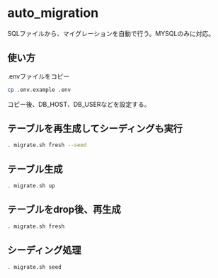 # auto_migration
SQLファイルから、マイグレーションを自動で行う。MYSQLのみに対応。

## 使い方
.envファイルをコピー
```bash
cp .env.example .env
```

コピー後、DB_HOST、DB_USERなどを設定する。

## テーブルを再生成してシーディングも実行
```bash
. migrate.sh fresh --seed
```

## テーブル生成
```bash
. migrate.sh up
```

## テーブルをdrop後、再生成
```bash
. migrate.sh fresh
```

## シーディング処理
```bash
. migrate.sh seed
```
